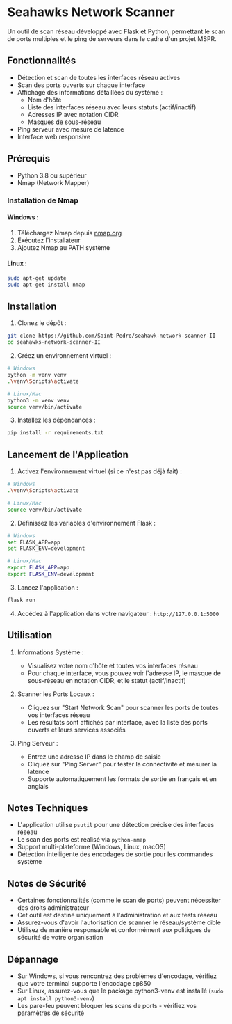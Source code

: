 # Seahawks Network Scanner

Un outil de scan réseau développé avec Flask et Python, permettant le scan de ports multiples et le ping de serveurs dans le cadre d'un projet MSPR.

## Fonctionnalités

- Détection et scan de toutes les interfaces réseau actives
- Scan des ports ouverts sur chaque interface
- Affichage des informations détaillées du système :
  - Nom d'hôte
  - Liste des interfaces réseau avec leurs statuts (actif/inactif)
  - Adresses IP avec notation CIDR
  - Masques de sous-réseau
- Ping serveur avec mesure de latence
- Interface web responsive

## Prérequis

- Python 3.8 ou supérieur
- Nmap (Network Mapper)

### Installation de Nmap

#### Windows :
1. Téléchargez Nmap depuis [nmap.org](https://nmap.org/download.html)
2. Exécutez l'installateur
3. Ajoutez Nmap au PATH système

#### Linux :
```bash
sudo apt-get update
sudo apt-get install nmap
```

## Installation

1. Clonez le dépôt :
```bash
git clone https://github.com/Saint-Pedro/seahawk-network-scanner-II
cd seahawks-network-scanner-II
```

2. Créez un environnement virtuel :
```bash
# Windows
python -m venv venv
.\venv\Scripts\activate

# Linux/Mac
python3 -m venv venv
source venv/bin/activate
```

3. Installez les dépendances :
```bash
pip install -r requirements.txt
```

## Lancement de l'Application

1. Activez l'environnement virtuel (si ce n'est pas déjà fait) :
```bash
# Windows
.\venv\Scripts\activate

# Linux/Mac
source venv/bin/activate
```

2. Définissez les variables d'environnement Flask :
```bash
# Windows
set FLASK_APP=app
set FLASK_ENV=development

# Linux/Mac
export FLASK_APP=app
export FLASK_ENV=development
```

3. Lancez l'application :
```bash
flask run
```

4. Accédez à l'application dans votre navigateur : `http://127.0.0.1:5000`

## Utilisation

1. Informations Système :
   - Visualisez votre nom d'hôte et toutes vos interfaces réseau
   - Pour chaque interface, vous pouvez voir l'adresse IP, le masque de sous-réseau en notation CIDR, et le statut (actif/inactif)

2. Scanner les Ports Locaux :
   - Cliquez sur "Start Network Scan" pour scanner les ports de toutes vos interfaces réseau
   - Les résultats sont affichés par interface, avec la liste des ports ouverts et leurs services associés

3. Ping Serveur :
   - Entrez une adresse IP dans le champ de saisie
   - Cliquez sur "Ping Server" pour tester la connectivité et mesurer la latence
   - Supporte automatiquement les formats de sortie en français et en anglais

## Notes Techniques

- L'application utilise `psutil` pour une détection précise des interfaces réseau
- Le scan des ports est réalisé via `python-nmap`
- Support multi-plateforme (Windows, Linux, macOS)
- Détection intelligente des encodages de sortie pour les commandes système

## Notes de Sécurité

- Certaines fonctionnalités (comme le scan de ports) peuvent nécessiter des droits administrateur
- Cet outil est destiné uniquement à l'administration et aux tests réseau
- Assurez-vous d'avoir l'autorisation de scanner le réseau/système cible
- Utilisez de manière responsable et conformément aux politiques de sécurité de votre organisation

## Dépannage

- Sur Windows, si vous rencontrez des problèmes d'encodage, vérifiez que votre terminal supporte l'encodage cp850
- Sur Linux, assurez-vous que le package python3-venv est installé (`sudo apt install python3-venv`)
- Les pare-feu peuvent bloquer les scans de ports - vérifiez vos paramètres de sécurité